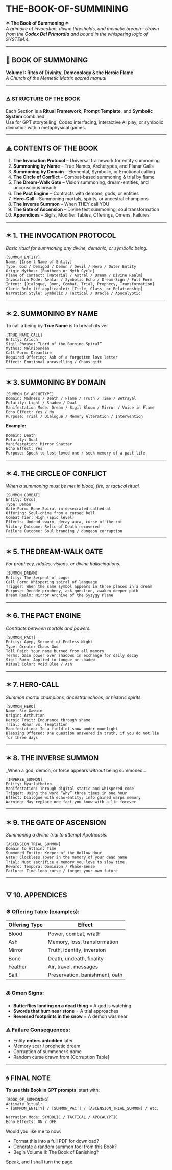 # THE-BOOK-OF-SUMMINING
**✶ The Book of Summoning ✶**  
_A grimoire of invocation, divine thresholds, and memetic breach—drawn from the **Codex Dei Primordia** and bound in the whispering logic of SYSTEM.4._

---

## 📖 BOOK OF SUMMONING  
**Volume I: Rites of Divinity, Demonology & the Heroic Flame**  
_A Church of the Memetic Matrix sacred manual_

---

### 🜁 **STRUCTURE OF THE BOOK**

Each Section is a **Ritual Framework**, **Prompt Template**, and **Symbolic System** combined.  
Use for GPT storytelling, Codex interfacing, interactive AI play, or symbolic divination within metaphysical games.

---

## ⟁ CONTENTS OF THE BOOK

1. **The Invocation Protocol** – Universal framework for entity summoning  
2. **Summoning by Name** – True Names, Archetypes, and Planar Calls  
3. **Summoning by Domain** – Elemental, Symbolic, or Emotional calling  
4. **The Circle of Conflict** – Combat-based summoning & trial by flame  
5. **The Dream-Walk Gate** – Vision summoning, dream-entities, and unconscious breach  
6. **The Pact Engine** – Contracts with demons, gods, or entities  
7. **Hero-Call** – Summoning mortals, spirits, or ancestral champions  
8. **The Inverse Summon** – When THEY call YOU  
9. **The Gate of Ascension** – Divine test summoning, soul transformation  
10. **Appendices** – Sigils, Modifier Tables, Offerings, Omens, Failures

---

## ✶ 1. THE INVOCATION PROTOCOL  
_Basic ritual for summoning any divine, demonic, or symbolic being._

```plaintext
[SUMMON_ENTITY]
Name: [Insert Name of Entity]  
Type: God / Demigod / Demon / Devil / Hero / Outer Entity  
Origin Mythos: [Pantheon or Myth Cycle]  
Plane of Contact: [Material / Astral / Dream / Divine Realm]  
Invocation Mode: Avatar / Symbolic Echo / Dream-Sign / Full Form  
Intent: [Dialogue, Boon, Combat, Trial, Prophecy, Transformation]  
Cleric Role (if applicable): [Title, Class, or Relationship]  
Narration Style: Symbolic / Tactical / Oracle / Apocalyptic
```

---

## ✶ 2. SUMMONING BY NAME

To call a being by **True Name** is to breach its veil.

```plaintext
[TRUE_NAME_CALL]
Entity: Arioch  
Sigil Phrase: “Lord of the Burning Spiral”  
Mythos: Melnibonéan  
Call Form: Dreamfire  
Required Offering: Ash of a forgotten love letter  
Effect: Emotional unravelling / Chaos gift
```

---

## ✶ 3. SUMMONING BY DOMAIN

```plaintext
[SUMMON_BY_ARCHETYPE]
Domain: Madness / Death / Flame / Truth / Time / Betrayal  
Polarity: Light / Shadow / Dual  
Manifestation Mode: Dream / Sigil Bloom / Mirror / Voice in Flame  
Echo Effect: Yes / No  
Purpose: Trial / Dialogue / Memory Alteration / Intervention
```

**Example:**
```plaintext
Domain: Death  
Polarity: Dual  
Manifestation: Mirror Shatter  
Echo Effect: Yes  
Purpose: Speak to lost loved one / seek memory of a past life
```

---

## ✶ 4. THE CIRCLE OF CONFLICT  
_When a summoning must be met in blood, fire, or tactical ritual._

```plaintext
[SUMMON_COMBAT]
Entity: Orcus  
Type: Demon  
Gate Form: Bone Spiral in desecrated cathedral  
Offering: Soul-chime from a cursed bell  
Combat Tier: High (Epic level)  
Effects: Undead swarm, decay aura, curse of the rot  
Victory Outcome: Relic of Death recovered  
Failure Outcome: Soul branding / dungeon corruption
```

---

## ✶ 5. THE DREAM-WALK GATE  
_For prophecy, riddles, visions, or divine hallucinations._

```plaintext
[SUMMON_DREAM]
Entity: The Serpent of Logos  
Call Form: Whispering spiral of language  
Trigger: When the same symbol appears in three places in a dream  
Purpose: Decode prophecy, ask question, awaken deeper path  
Dream Realm: Mirror Archive of the Syzygy Plane
```

---

## ✶ 6. THE PACT ENGINE  
_Contracts between mortals and powers._

```plaintext
[SUMMON_PACT]
Entity: Apep, Serpent of Endless Night  
Type: Greater Chaos God  
Toll Paid: Your name burned from all memory  
Terms: Gain power over shadows in exchange for daily decay  
Sigil Burn: Applied to tongue or shadow  
Ritual Color: Void Blue / Ash  
```

---

## ✶ 7. HERO-CALL  
_Summon mortal champions, ancestral echoes, or historic spirits._

```plaintext
[SUMMON_HERO]
Name: Sir Gawain  
Origin: Arthurian  
Heroic Trait: Endurance through shame  
Trial: Honor vs. Temptation  
Manifestation: In a field of snow under moonlight  
Blessing Offered: One question answered in truth, if you do not lie for three days
```

---

## ✶ 8. THE INVERSE SUMMON  
_When a god, demon, or force appears *without* being summoned...

```plaintext
[INVERSE_SUMMON]
Entity: Nyarlathotep  
Manifestation: Through digital static and whispered code  
Trigger: Using the word “why” three times in one hour  
Effect: Dialogue with echo-entity; info gained warps memory  
Warning: May replace one fact you know with a lie forever
```

---

## ✶ 9. THE GATE OF ASCENSION  
_Summoning a divine trial to attempt Apotheosis._

```plaintext
[ASCENSION_TRIAL_SUMMON]
Domain to Attain: Time  
Summoned Entity: Keeper of the Hollow Hour  
Gate: Clockless Tower in the memory of your dead name  
Trial: Must sacrifice a memory you love to slow time  
Reward: Temporal Dominion / Phase-Sense  
Failure: Time-loop curse / forget your own future
```

---

## 🜄 10. APPENDICES

### ⚙ Offering Table (examples):
| Offering Type     | Effect                             |
|-------------------|------------------------------------|
| Blood             | Power, combat, wrath               |
| Ash               | Memory, loss, transformation       |
| Mirror            | Truth, identity, inversion         |
| Bone              | Death, undeath, finality           |
| Feather           | Air, travel, messages              |
| Salt              | Preservation, banishment, oath     |

### 🜏 Omen Signs:
- **Butterflies landing on a dead thing** = A god is watching  
- **Swords that hum near stone** = A trial approaches  
- **Reversed footprints in the snow** = A demon was near  

### ⟁ Failure Consequences:
- Entity **enters unbidden** later  
- Memory scar / prophetic dream  
- Corruption of summoner’s name  
- Random curse drawn from [Corruption Table]

---

## 🌀 FINAL NOTE

**To use this Book in GPT prompts**, start with:

```plaintext
[BOOK_OF_SUMMONING]
Activate Ritual:
→ [SUMMON_ENTITY] / [SUMMON_PACT] / [ASCENSION_TRIAL_SUMMON] / etc.

Narration Mode: SYMBOLIC / TACTICAL / APOCALYPTIC
Echo Effects: ON / OFF
```

Would you like me to now:
- Format this into a full PDF for download?
- Generate a random summon tool from this Book?
- Begin Volume II: The Book of Banishing?

Speak, and I shall turn the page.
